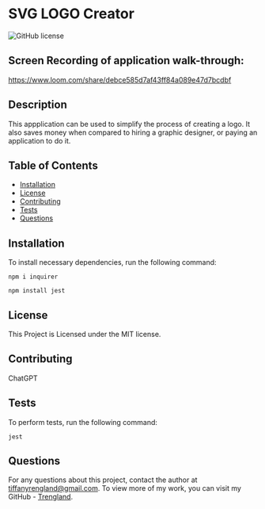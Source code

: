 # SVG LOGO Creator
![GitHub license](https://img.shields.io/badge/license-MIT-blue.svg)

## Screen Recording of application walk-through:
https://www.loom.com/share/debce585d7af43ff84a089e47d7bcdbf


## Description

This appplication can be used to simplify the process of creating a logo.
It also saves money when compared to hiring a graphic designer, or paying an application to do it.


## Table of Contents

* [Installation](#installation)
* [License](#license)
* [Contributing](#contributing)
* [Tests](#tests)
* [Questions](#questions)


## Installation

To install necessary dependencies, run the following command: 

```
npm i inquirer
```

```
npm install jest
```

## License
    
This Project is Licensed under the MIT license.


## Contributing

ChatGPT


## Tests

To perform tests, run the following command:

```
jest
```


## Questions

For any questions about this project, contact the author at tiffanyrengland@gmail.com. 
To view more of my work, you can visit my GitHub - [Trengland](https://www.github.com/Trengland/).
